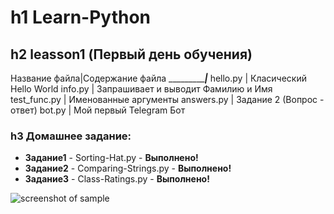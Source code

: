 h1 Learn-Python 
===============

h2 leasson1 (Первый день обучения)
----------------------------------
Название файла|Содержание файла
______________|_____
hello.py      | Класический Hello World
info.py       | Запрашивает и выводит Фамилию и Имя 
test_func.py  | Именованные аргументы
answers.py    | Задание 2 (Вопрос - ответ)
bot.py        | Мой первый Telegram Бот

### h3 Домашнее задание:
- **Задание1** - Sorting-Hat.py - **Выполнено!**
- **Задание2** - Comparing-Strings.py - **Выполнено!**
- **Задание3** - Class-Ratings.py - **Выполнено!**

![screenshot of sample](http://webdesign.ru.net/images/Heydon_min.jpg)